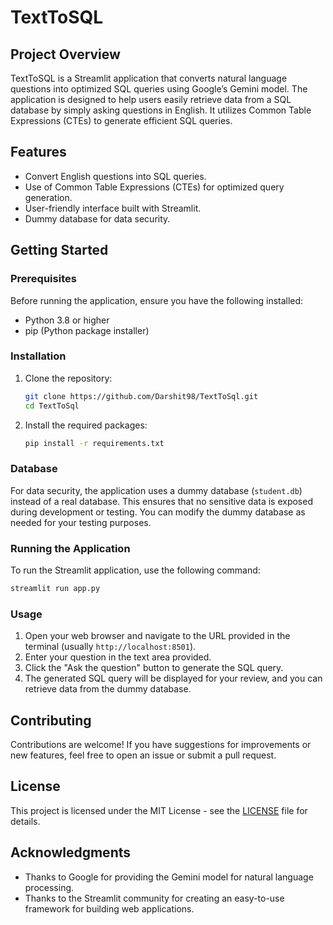# TextToSQL

## Project Overview
TextToSQL is a Streamlit application that converts natural language questions into optimized SQL queries using Google’s Gemini model. The application is designed to help users easily retrieve data from a SQL database by simply asking questions in English. It utilizes Common Table Expressions (CTEs) to generate efficient SQL queries.

## Features
- Convert English questions into SQL queries.
- Use of Common Table Expressions (CTEs) for optimized query generation.
- User-friendly interface built with Streamlit.
- Dummy database for data security.

## Getting Started

### Prerequisites
Before running the application, ensure you have the following installed:
- Python 3.8 or higher
- pip (Python package installer)

### Installation
1. Clone the repository:
   ```bash
   git clone https://github.com/Darshit98/TextToSql.git
   cd TextToSql
   ```

2. Install the required packages:
   ```bash
   pip install -r requirements.txt
   ```

### Database
For data security, the application uses a dummy database (`student.db`) instead of a real database. This ensures that no sensitive data is exposed during development or testing. You can modify the dummy database as needed for your testing purposes.

### Running the Application
To run the Streamlit application, use the following command:
```bash
streamlit run app.py
```

### Usage
1. Open your web browser and navigate to the URL provided in the terminal (usually `http://localhost:8501`).
2. Enter your question in the text area provided.
3. Click the "Ask the question" button to generate the SQL query.
4. The generated SQL query will be displayed for your review, and you can retrieve data from the dummy database.

## Contributing
Contributions are welcome! If you have suggestions for improvements or new features, feel free to open an issue or submit a pull request.

## License
This project is licensed under the MIT License - see the [LICENSE](LICENSE) file for details.

## Acknowledgments
- Thanks to Google for providing the Gemini model for natural language processing.
- Thanks to the Streamlit community for creating an easy-to-use framework for building web applications.
